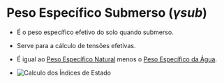 # Peso Específico Submerso (_&gamma;sub_)

 - É o peso específico efetivo do solo quando submerso.
 - Serve para a cálculo de tensões efetivas.
 - É igual ao [Peso Específico Natural](peso_especifico_natural.md) menos o [Peso Específico da Água](peso_especifico_da_agua.md).

 - ![Calculo dos Índices de Estado](calculo_dos_indices_de_estado.png)
